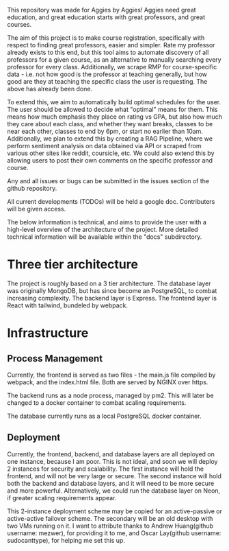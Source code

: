 This repository was made for Aggies by Aggies!
Aggies need great education, and great education starts with great professors, and great courses.

The aim of this project is to make course registration, specifically with respect to finding great professors, easier and simpler. 
Rate my professor already exists to this end, but this tool aims to automate discovery of all professors for a given course, as an
alternative to manually searching every professor for every class.
Additionally, we scrape RMP for course-specific data - i.e. not how good is the professor at teaching generally, but how
good are they at teaching the specific class the user is requesting.
The above has already been done.

To extend this, we aim to automatically build optimal schedules for the user. The user should be allowed
to decide what "optimal" means for them. This means how much emphasis they place on rating vs GPA, but also
how much they care about each class, and whether they want breaks, classes to be near each other, 
classes to end by 6pm, or start no earlier than 10am.
Additionally, we plan to extend this by creating a RAG Pipeline, where we perform sentiment analysis 
on data obtained via API or scraped from various other sites like reddit, coursicle, etc. 
We could also extend this by allowing users to post their own comments on the specific professor and course. 

Any and all issues or bugs can be submitted in the issues section of the github repository. 

All current developments (TODOs) will be held a google doc. Contributers will be given access.


The below information is technical, and aims to provide the user with a high-level overview of the architecture of the project. 
More detailed technical information will be available within the "docs" subdirectory. 

# Three tier architecture

The project is roughly based on a 3 tier architecture. 
The database layer was originally MongoDB, but has since become an PostgreSQL, to combat increasing complexity. 
The backend layer is Express.
The frontend layer is React with tailwind, bundeled by webpack. 

# Infrastructure

## Process Management

Currently, the frontend is served as two files - the main.js file compiled by webpack, and the index.html file. 
Both are served by NGINX over https. 

The backend runs as a node process, managed by pm2. This will later be changed to a docker container to combat
scaling requirements.

The database currently runs as a local PostgreSQL docker container.

## Deployment

Currently, the frontend, backend, and database layers are all deployed on one instance, because I am poor. 
This is not ideal, and soon we will deploy 2 instances for security and scalability. 
The first instance will hold the frontend, and will not be very large or secure. 
The second instance will hold both the backend and database layers, and it will need to be more secure and more powerful.
Alternatively, we could run the database layer on Neon, if greater scaling requirements appear. 

This 2-instance deployment scheme may be copied for an active-passive or active-active failover scheme. 
The secondary will be an old desktop with two VMs running on it. 
I want to attribute thanks to Andrew Huang(github username: mezwer), for providing it to me, 
and Oscar Lay(github username: sudocanttype), for helping me set this up. 